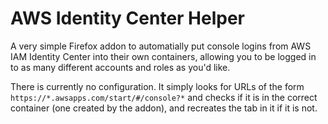 # AWS Identity Center Helper
A very simple Firefox addon to automatially put console logins from AWS IAM Identity Center into their own containers, allowing you to be logged in to as many different accounts and roles as you'd like.

There is currently no configuration. It simply looks for URLs of the form ```https://*.awsapps.com/start/#/console?*``` and checks if it is in the correct container (one created by the addon), and recreates the tab in it if it is not.
